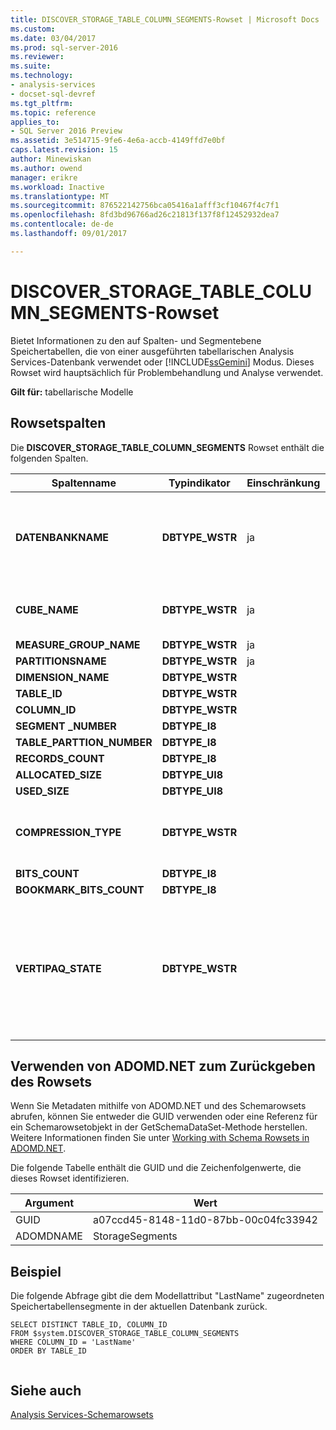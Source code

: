 ```yaml
---
title: DISCOVER_STORAGE_TABLE_COLUMN_SEGMENTS-Rowset | Microsoft Docs
ms.custom: 
ms.date: 03/04/2017
ms.prod: sql-server-2016
ms.reviewer: 
ms.suite: 
ms.technology:
- analysis-services
- docset-sql-devref
ms.tgt_pltfrm: 
ms.topic: reference
applies_to:
- SQL Server 2016 Preview
ms.assetid: 3e514715-9fe6-4e6a-accb-4149ffd7e0bf
caps.latest.revision: 15
author: Minewiskan
ms.author: owend
manager: erikre
ms.workload: Inactive
ms.translationtype: MT
ms.sourcegitcommit: 876522142756bca05416a1afff3cf10467f4c7f1
ms.openlocfilehash: 8fd3bd96766ad26c21813f137f8f12452932dea7
ms.contentlocale: de-de
ms.lasthandoff: 09/01/2017

---
```

# <a name="discoverstoragetablecolumnsegments-rowset"></a>DISCOVER_STORAGE_TABLE_COLUMN_SEGMENTS-Rowset
  Bietet Informationen zu den auf Spalten- und Segmentebene Speichertabellen, die von einer ausgeführten tabellarischen Analysis Services-Datenbank verwendet oder [!INCLUDE[ssGemini](../../../includes/ssgemini-md.md)] Modus. Dieses Rowset wird hauptsächlich für Problembehandlung und Analyse verwendet.  
  
 **Gilt für:** tabellarische Modelle  
  
## <a name="rowset-columns"></a>Rowsetspalten  
 Die **DISCOVER_STORAGE_TABLE_COLUMN_SEGMENTS** Rowset enthält die folgenden Spalten.  
  
|**Spaltenname**|**Typindikator**|**Einschränkung**|**Description**|  
|---------------------|------------------------|---------------------|---------------------|  
|**DATENBANKNAME**|**DBTYPE_WSTR**|ja|Gibt die tabellarische Datenbank an.<br /><br /> Die **DISCOVER_STORAGE_TABLE_COLUMN_SEGMENTS** Rowset kann mithilfe dieser Spalte eingeschränkt werden. Wenn die aktuelle Datenbank ausgelassen wird verwendet.|  
|**CUBE_NAME**|**DBTYPE_WSTR**|ja|Der Name des Modells.<br /><br /> Das **DISCOVER_STORAGE_TABLES** -Rowset kann mithilfe dieser Spalte eingeschränkt werden.|  
|**MEASURE_GROUP_NAME**|**DBTYPE_WSTR**|ja|Der Name der Measuregruppe.|  
|**PARTITIONSNAME**|**DBTYPE_WSTR**|ja|Der Name der Partition.|  
|**DIMENSION_NAME**|**DBTYPE_WSTR**||Der Name der Dimension.|  
|**TABLE_ID**|**DBTYPE_WSTR**||Die interne ID des Tabellensegments.|  
|**COLUMN_ID**|**DBTYPE_WSTR**||Die interne ID der Spalte.|  
|**SEGMENT _NUMBER**|**DBTYPE_I8**||Die Ordnungszahl des Tabellensegments.|  
|**TABLE_PARTTION_NUMBER**|**DBTYPE_I8**||Die Ordnungszahl der Partition.|  
|**RECORDS_COUNT**|**DBTYPE_I8**||Die Anzahl der Datensätze in der Partition.|  
|**ALLOCATED_SIZE**|**DBTYPE_UI8**||Dem Spaltensegment zugeordnete Größe in Byte.|  
|**USED_SIZE**|**DBTYPE_UI8**||Vom Spaltensegment verwendete Größe in Byte.|  
|**COMPRESSION_TYPE**|**DBTYPE_WSTR**||Typ der für das Spaltensegment verwendeten Komprimierung. Dieser Wert ist ausschließlich für die interne Verwendung und Kundensupportzwecke bestimmt. Microsoft veröffentlicht keine gültigen Werte oder Beschreibungen für diese Spalte.|  
|**BITS_COUNT**|**DBTYPE_I8**||Die Anzahl der Bits.|  
|**BOOKMARK_BITS_COUNT**|**DBTYPE_I8**||Die Anzahl der Lesezeichenbits.|  
|**VERTIPAQ_STATE**|**DBTYPE_WSTR**||Der Status der VertiPaq-Komprimierung für dieses Spaltensegment. Der Wert ist eine der folgenden:<br /><br /> SKIPPED – Die VertiPaq-Komprimierung wurde übersprungen.<br /><br /> COMPLETED – Gibt an, dass der Überprüfungsschritt erfolgreich abgeschlossen wurde.<br /><br /> TIMEBOXED – Der Zeitrahmen der VertiPaq-Komprimierung wurde festgelegt.|  
  
## <a name="using-adomdnet-to-return-the-rowset"></a>Verwenden von ADOMD.NET zum Zurückgeben des Rowsets  
 Wenn Sie Metadaten mithilfe von ADOMD.NET und des Schemarowsets abrufen, können Sie entweder die GUID verwenden oder eine Referenz für ein Schemarowsetobjekt in der GetSchemaDataSet-Methode herstellen. Weitere Informationen finden Sie unter [Working with Schema Rowsets in ADOMD.NET](../../../analysis-services/multidimensional-models-adomd-net-client/retrieving-metadata-working-with-schema-rowsets.md).  
  
 Die folgende Tabelle enthält die GUID und die Zeichenfolgenwerte, die dieses Rowset identifizieren.  
  
|Argument|Wert|  
|--------------|-----------|  
|GUID|a07ccd45-8148-11d0-87bb-00c04fc33942|  
|ADOMDNAME|StorageSegments|  
  
## <a name="example"></a>Beispiel  
 Die folgende Abfrage gibt die dem Modellattribut "LastName" zugeordneten Speichertabellensegmente in der aktuellen Datenbank zurück.  
  
```  
SELECT DISTINCT TABLE_ID, COLUMN_ID   
FROM $system.DISCOVER_STORAGE_TABLE_COLUMN_SEGMENTS  
WHERE COLUMN_ID = 'LastName'  
ORDER BY TABLE_ID  
  
```  
  
## <a name="see-also"></a>Siehe auch  
 [Analysis Services-Schemarowsets](../../../analysis-services/schema-rowsets/analysis-services-schema-rowsets.md)  
  
  

